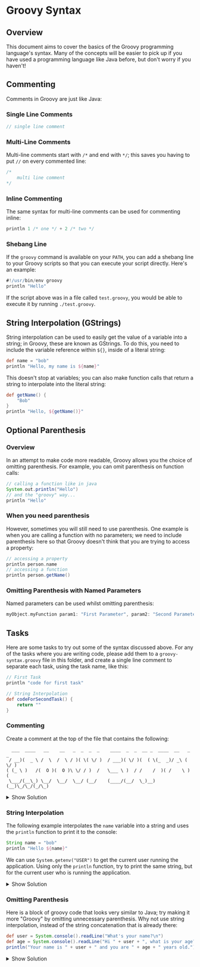 # Groovy Syntax
## Overview
This document aims to cover the basics of the Groovy programming language's syntax.
Many of the concepts will be easier to pick up if you have used a programming language like Java before, but don't worry if you haven't!

## Commenting
Comments in Groovy are just like Java:
### Single Line Comments
```groovy
// single line comment
```
### Multi-Line Comments
Multi-line comments start with `/*` and end with `*/`; this saves you having to put `//` on every commented line:
```groovy
/* 
    multi line comment
*/
```
### Inline Commenting
The same syntax for multi-line comments can be used for commenting inline:
```groovy
println 1 /* one */ + 2 /* two */
```
### Shebang Line
If the `groovy` command is available on your `PATH`, you can add a shebang line to your Groovy scripts so that you can execute your script directly. Here's an example:
```groovy
#!/usr/bin/env groovy
println "Hello"
```
If the script above was in a file called `test.groovy`, you would be able to execute it by running `./test.groovy`.
## String Interpolation (GStrings)
String interpolation can be used to easily get the value of a variable into a string; in Groovy, these are known as GStrings.
To do this, you need to include the variable reference within `${}`, inside of a literal string:
```groovy
def name = "bob"
println "Hello, my name is ${name}"
```
This doesn't stop at variables; you can also make function calls that return a string to interpolate into the literal string:
```groovy
def getName() {
    "Bob"
}
println "Hello, ${getName()}"
```
## Optional Parenthesis
### Overview
In an attempt to make code more readable, Groovy allows you the choice of omitting parenthesis.
For example, you can omit parenthesis on function calls:
```groovy
// calling a function like in java
System.out.println("Hello")
// and the "groovy" way...
println "Hello"
```
### When you need parenthesis
However, sometimes you will still need to use parenthesis. One example is when you are calling a function with no parameters;
we need to include parenthesis here so that Groovy doesn't think that you are trying to access a property:
```groovy
// accessing a property
println person.name
// accessing a function
println person.getName()
```
### Omitting Parenthesis with Named Parameters
Named parameters can be used whilst omitting parenthesis:
```groovy
myObject.myFunction param1: "First Parameter", param2: "Second Parameter"
```
## Tasks
Here are some tasks to try out some of the syntax discussed above.
For any of the tasks where you are writing code, please add them to a `groovy-syntax.groovy` file in this folder, and create a single line comment to separate each task, using the task name, like this:
```groovy
// First Task
println "code for first task"

// String Interpolation
def codeForSecondTask() {
    return ""
}
```
### Commenting
Create a comment at the top of the file that contains the following:
```text
  ___  ____   __    __   _  _  _  _    ____  _  _  __ _  ____  __   _  _
 / __)(  _ \ /  \  /  \ / )( \( \/ )  / ___)( \/ )(  ( \(_  _)/ _\ ( \/ )
( (_ \ )   /(  O )(  O )\ \/ / )  /   \___ \ )  / /    /  )( /    \ )  (
 \___/(__\_) \__/  \__/  \__/ (__/    (____/(__/  \_)__) (__)\_/\_/(_/\_)
 ```
<details>
<summary>Show Solution</summary>
The easiest way to implement this is by using a multi-line comment:

```groovy
/*
  ___  ____   __    __   _  _  _  _    ____  _  _  __ _  ____  __   _  _
 / __)(  _ \ /  \  /  \ / )( \( \/ )  / ___)( \/ )(  ( \(_  _)/ _\ ( \/ )
( (_ \ )   /(  O )(  O )\ \/ / )  /   \___ \ )  / /    /  )( /    \ )  (
 \___/(__\_) \__/  \__/  \__/ (__/    (____/(__/  \_)__) (__)\_/\_/(_/\_)
 */
```

</details>

### String Interpolation
The following example interpolates the `name` variable into a string and uses the `println` function to print it to the console:
```groovy
String name = "bob"
println "Hello ${name}"
```
We can use `System.getenv("USER")` to get the current user running the application.
Using only the `println` function, try to print the same string, but for the current user who is running the application.
<details>
<summary>Show Solution</summary>

Function calls can be interpolated into strings, just like variables:

```groovy
println "Hello, ${System.getenv("USER")}"
```

</details>

### Omitting Parenthesis
Here is a block of groovy code that looks very similar to Java; try making it more "Groovy" by omitting unnecessary parenthesis.
Why not use string interpolation, instead of the string concatenation that is already there:
```groovy
def user = System.console().readLine("What's your name?\n")
def age = System.console().readLine("Hi " + user + ", what is your age?\n")
println("Your name is " + user + " and you are " + age + " years old.")
```

<details>
<summary>Show Solution</summary>

We can remove the parenthesis for the function calls and interpolate the `user` and `age` variables, like this:

```groovy
def user = System.console().readLine "What's your name?\n"
def age = System.console().readLine "Hi ${user}, what is your age?\n"
println "Your name is ${user} and you are ${age} years old."
```

</details>

